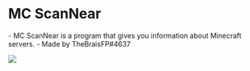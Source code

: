 <h1> MC ScanNear </h1>
- MC ScanNear is a program that gives you information about Minecraft servers.
- Made by TheBraisFP#4637


<img src="https://imgur.com/a/NbgeP9z"></img>
